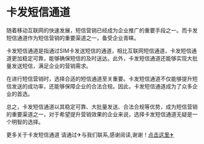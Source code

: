 # 卡发短信通道

随着移动互联网的快速发展，短信营销已经成为企业推广的重要手段之一。而卡发短信通道作为短信营销的重要渠道之一，备受企业青睐。

卡发短信通道是指通过SIM卡发送短信的通道，相比互联网短信通道，卡发短信通道更加稳定可靠，能够确保短信的及时送达。此外，卡发短信通道还能够实现大批量发送短信，满足企业的营销需求。

在进行短信营销时，选择合适的短信通道至关重要。卡发短信通道不仅能够提升短信发送的成功率，还能够保障企业的合法合规。因此，卡发短信通道成为了众多企业的首选。

总之，卡发短信通道以其稳定可靠、大批量发送、合法合规等优势，成为短信营销的重要渠道之一，对于希望提升营销效果的企业来说，选择卡发短信通道无疑是一个明智的选择。

更多关于卡发短信通道 请通过✈与我们联系,感谢阅读,谢谢！[点击这里✈](https://t.me/lm999bot)
